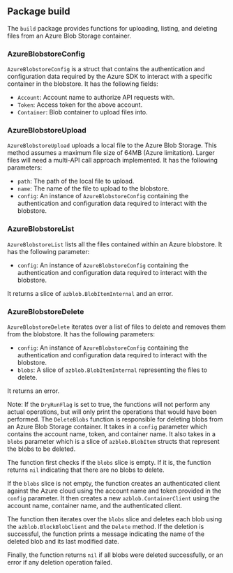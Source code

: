## Package build

The `build` package provides functions for uploading, listing, and deleting files from an Azure Blob Storage container.

### AzureBlobstoreConfig

`AzureBlobstoreConfig` is a struct that contains the authentication and configuration data required by the Azure SDK to interact with a specific container in the blobstore. It has the following fields:

- `Account`: Account name to authorize API requests with.
- `Token`: Access token for the above account.
- `Container`: Blob container to upload files into.

### AzureBlobstoreUpload

`AzureBlobstoreUpload` uploads a local file to the Azure Blob Storage. This method assumes a maximum file size of 64MB (Azure limitation). Larger files will need a multi-API call approach implemented. It has the following parameters:

- `path`: The path of the local file to upload.
- `name`: The name of the file to upload to the blobstore.
- `config`: An instance of `AzureBlobstoreConfig` containing the authentication and configuration data required to interact with the blobstore.

### AzureBlobstoreList

`AzureBlobstoreList` lists all the files contained within an Azure blobstore. It has the following parameter:

- `config`: An instance of `AzureBlobstoreConfig` containing the authentication and configuration data required to interact with the blobstore.

It returns a slice of `azblob.BlobItemInternal` and an error.

### AzureBlobstoreDelete

`AzureBlobstoreDelete` iterates over a list of files to delete and removes them from the blobstore. It has the following parameters:

- `config`: An instance of `AzureBlobstoreConfig` containing the authentication and configuration data required to interact with the blobstore.
- `blobs`: A slice of `azblob.BlobItemInternal` representing the files to delete.

It returns an error.

Note: If the `DryRunFlag` is set to true, the functions will not perform any actual operations, but will only print the operations that would have been performed. The `DeleteBlobs` function is responsible for deleting blobs from an Azure Blob Storage container. It takes in a `config` parameter which contains the account name, token, and container name. It also takes in a `blobs` parameter which is a slice of `azblob.BlobItem` structs that represent the blobs to be deleted.

The function first checks if the `blobs` slice is empty. If it is, the function returns `nil` indicating that there are no blobs to delete.

If the `blobs` slice is not empty, the function creates an authenticated client against the Azure cloud using the account name and token provided in the `config` parameter. It then creates a new `azblob.ContainerClient` using the account name, container name, and the authenticated client.

The function then iterates over the `blobs` slice and deletes each blob using the `azblob.BlockBlobClient` and the `Delete` method. If the deletion is successful, the function prints a message indicating the name of the deleted blob and its last modified date.

Finally, the function returns `nil` if all blobs were deleted successfully, or an error if any deletion operation failed.